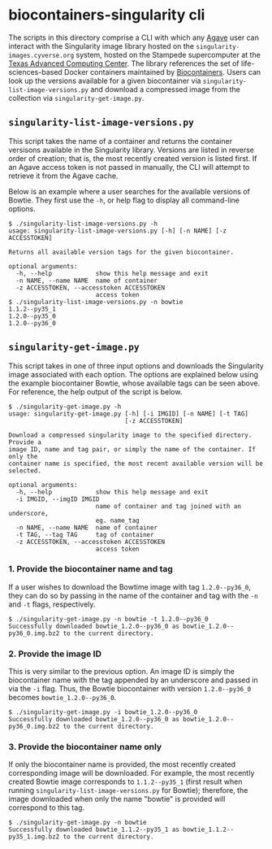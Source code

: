 # biocontainers-singularity cli
The scripts in this directory comprise a CLI with which any [Agave](https://agaveapi.co/) user can interact with the Singularity image library hosted on the `singularity-images.cyverse.org` system, hosted on the Stampede supercomputer at the [Texas Advanced Computing Center](https://www.tacc.utexas.edu/). The library references the set of life-sciences-based Docker containers maintained by [Biocontainers](https://quay.io/organization/biocontainers/). Users can look up the versions available for a given biocontainer via `singularity-list-image-versions.py` and download a compressed image from the collection via `singularity-get-image.py`.

## `singularity-list-image-versions.py`
This script takes the name of a container and returns the container versisons available in the Singularity library. Versions are listed in reverse order of creation; that is, the most recently created version is listed first. If an Agave access token is not passed in manually, the CLI will attempt to retrieve it from the Agave cache.

Below is an example where a user searches for the available versions of Bowtie. They first use the `-h`, or help flag to display all command-line options.
```
$ ./singularity-list-image-versions.py -h
usage: singularity-list-image-versions.py [-h] [-n NAME] [-z ACCESSTOKEN]

Returns all available version tags for the given biocontainer.

optional arguments:
  -h, --help            show this help message and exit
  -n NAME, --name NAME  name of container
  -z ACCESSTOKEN, --accesstoken ACCESSTOKEN
                        access token
$ ./singularity-list-image-versions.py -n bowtie
1.1.2--py35_1
1.2.0--py35_0
1.2.0--py36_0
```

## `singularity-get-image.py`
This script takes in one of three input options and downloads the Singularity image associated with each option. The options are explained below using the example biocontainer Bowtie, whose available tags can be seen above. For reference, the help output of the script is below.
```
$ ./singularity-get-image.py -h
usage: singularity-get-image.py [-h] [-i IMGID] [-n NAME] [-t TAG]
                                [-z ACCESSTOKEN]

Download a compressed singularity image to the specified directory. Provide a
image ID, name and tag pair, or simply the name of the container. If only the
container name is specified, the most recent available version will be
selected.

optional arguments:
  -h, --help            show this help message and exit
  -i IMGID, --imgID IMGID
                        name of container and tag joined with an underscore,
                        eg. name_tag
  -n NAME, --name NAME  name of container
  -t TAG, --tag TAG     tag of container
  -z ACCESSTOKEN, --accesstoken ACCESSTOKEN
                        access token
```

### 1. Provide the biocontainer name and tag
If a user wishes to download the Bowtime image with tag `1.2.0--py36_0`, they can do so by passing in the name of the container and tag with the `-n` and `-t` flags, respectively.
```
$ ./singularity-get-image.py -n bowtie -t 1.2.0--py36_0
Successfully downloaded bowtie_1.2.0--py36_0 as bowtie_1.2.0--py36_0.img.bz2 to the current directory.
```

### 2. Provide the image ID
This is very similar to the previous option. An image ID is simply the biocontainer name with the tag appended by an underscore and passed in via the `-i` flag. Thus, the Bowtie biocontainer with version `1.2.0--py36_0` becomes `bowtie_1.2.0--py36_0`.
```
$ ./singularity-get-image.py -i bowtie_1.2.0--py36_0
Successfully downloaded bowtie_1.2.0--py36_0 as bowtie_1.2.0--py36_0.img.bz2 to the current directory.
```

### 3. Provide the biocontainer name only
If only the biocontainer name is provided, the most recently created corresponding image will be downloaded. For example, the most recently created Bowtie image corresponds to `1.1.2--py35_1` (first result when running `singularity-list-image-versions.py` for Bowtie); therefore, the image downloaded when only the name "bowtie" is provided will correspond to this tag.
```
$ ./singularity-get-image.py -n bowtie
Successfully downloaded bowtie_1.1.2--py35_1 as bowtie_1.1.2--py35_1.img.bz2 to the current directory.
```
